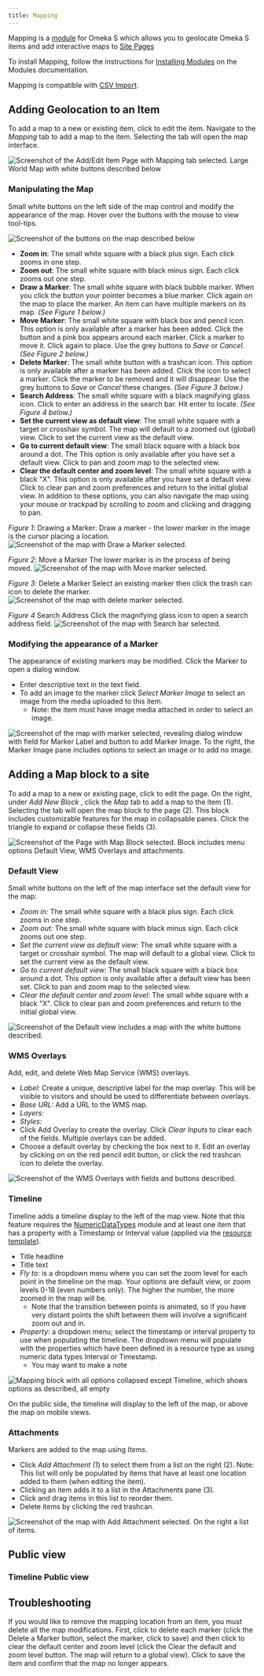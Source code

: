 ```yaml
---
title: Mapping 
---
```


Mapping is a [module](../modules/index.md) for Omeka S which allows you to geolocate Omeka S items and add interactive maps to [Site Pages](../sites/site_pages)

To install Mapping, follow the instructions for [Installing Modules](../modules/index.md#installing-modules) on the Modules documentation.

Mapping is compatible with [CSV Import](../modules/csvimport.md). 

## Adding Geolocation to an Item

To add a map to a new or existing item, click to edit the item. Navigate to the  _Mapping_ tab to add a map to the item. Selecting the tab will open the map interface.

![Screenshot of the Add/Edit Item Page with Mapping tab selected. Large World Map with white buttons described below](../modules/modulesfiles/Mapping_Item_Add.png)

### Manipulating the Map
Small white buttons on the left side of the map control and modify the appearance of the map. Hover over the buttons with the mouse to view tool-tips.

![Screenshot of the buttons on the map described below](../modules/modulesfiles/Mapping_JustButtons.png) 

* **Zoom in**: The small white square with a black plus sign. Each click zooms in one step.
* **Zoom out**: The small white square with black minus sign. Each click zooms out one step.
* **Draw a Marker**: The small white square with black bubble marker. When you click the button your pointer becomes a blue marker. Click again on the map to place the marker. An item can have multiple markers on its map. _(See Figure 1 below.)_
* **Move Marker**: The small white square with black box and pencil icon. This option is only available after a marker has been added. Click the button and a pink box appears around each marker. Click a marker to move it. Click again to place. Use the grey buttons to _Save_ or _Cancel_. _(See Figure 2 below.)_
* **Delete Marker**: The small white button with a trashcan icon. This option is only available after a marker has been added. Click the icon to select a marker. Click the marker to be removed and it will disappear. Use the grey buttons to _Save_ or _Cancel_ these changes. _(See Figure 3 below.)_
* **Search Address**: The small white square with a black magnifying glass icon. Click to enter an address in the search bar. Hit enter to locate. _(See Figure 4 below.)_
* **Set the current view as default view**: The small white square with a target or crosshair symbol. The map will default to a zoomed out (global) view. Click to set the current view as the default view.
* **Go to current default view**: The small black square with a black box around a dot. The This option is only available after you have set a default view. Click to pan and zoom map to the selected view.
* **Clear the default center and zoom level**: The small white square with a black "X". This option is only available after you have set a default view. Click to clear pan and zoom preferences and return to the initial global view.
In addition to these options, you can also navigate the map using your mouse or trackpad by scrolling to zoom and clicking and dragging to pan.


*Figure 1*: Drawing a Marker:
Draw a marker - the lower marker in the image is the cursor placing a location.
![Screenshot of the map with Draw a Marker selected.](../modules/modulesfiles/Mapping_Item_Draw.png)


*Figure 2*: Move a Marker
The lower marker is in the process of being moved. 
![Screenshot of the map with Move marker selected.](../modules/modulesfiles/Mapping_Item_Move.png)


*Figure 3*: Delete a Marker
Select an existing marker then click the trash can icon to delete the marker.
![Screenshot of the map with delete marker selected.](../modules/modulesfiles/Mapping_Item_Delete.png)

*Figure 4* Search Address
Click the magnifying glass icon to open a search address field.
![Screenshot of the map with Search bar selected.](../modules/modulesfiles/Mapping_Item_Search.png)

### Modifying the appearance of a Marker
The appearance of existing markers may be modified. Click the Marker to open a dialog window. 
* Enter descriptive text in the text field. 
* To add an image to the marker click _Select Marker Image_ to select an image from the media uploaded to this item. 
	* Note: the item must have image media attached in order to select an image. 


![Screenshot of the map with marker selected, revealing dialog window with field for Marker Label and button to add Marker Image. To the right, the Marker Image pane includes options to select an image or to add no image.](../modules/modulesfiles/Mapping_Item_Modify.png)

## Adding a Map block to a site
To add a map to a new or existing page, click to edit the page. On the right, under _Add New Block_ , click the  _Map_ tab to add a map to the item (1). Selecting the tab will open the map block to the page (2). This block includes customizable features for the map in collapsable panes. Click the triangle to expand or collapse these fields (3). 

![Screenshot of the Page with Map Block selected. Block includes menu options Default View, WMS Overlays and attachments.](../modules/modulesfiles/Mapping_Page_MapBlock.png)

### Default View 
 Small white buttons on the left of the map interface set the default view for the map: 
 
 * *Zoom in:* The small white square with a black plus sign. Each click zooms in one step.
 * *Zoom out:* The small white square with black minus sign. Each click zooms out one step.
 * *Set the current view as default view:* The small white square with a target or crosshair symbol. The map will default to a global view. Click to set the current view as the default view.
 * *Go to current default view:* The small black square with a black box around a dot. This option is only available after a default view has been set. Click to pan and zoom map to the selected view.
 * *Clear the default center and zoom level:* The small white square with a black "X". Click to clear pan and zoom preferences and return to the initial global view.

![Screenshot of the Default view includes a map with the white buttons described.](../modules/modulesfiles/Mapping_Page_Default.png)

### WMS Overlays

 Add, edit, and delete Web Map Service (WMS) overlays.
 
 * *Label:* Create a unique, descriptive label for the map overlay. This will be visible to visitors and should be used to differentiate between overlays. 
 * *Base URL:* Add a URL to the WMS map.
 * *Layers:*
 * *Styles:*
 * Click Add Overlay to create the overlay. Click _Clear Inputs_ to clear each of the fields. Multiple overlays can be added.
 * Choose a default overlay by checking the box next to it. Edit an overlay by clicking on on the red pencil edit button, or click the red trashcan icon to delete the overlay.

![Screenshot of the WMS Overlays with fields and buttons described.](../modules/modulesfiles/Mapping_Page_Overlays.png)

### Timeline
Timeline adds a timeline display to the left of the map view. Note that this feature requires the [NumericDataTypes](../modules/numericdatatypes/) module and at least one item that has a property with a Timestamp or Interval value (applied via the [resource template](../../content/resource-template/)). 

- Title headline
- Title text
- *Fly to:* is a dropdown menu where you can set the zoom level for each point in the timeline on the map. Your options are default view, or zoom levels 0-18 (even numbers only). The higher the number, the more zoomed in the map will be. 
	- Note that the transition between points is animated, so if you have very distant points the shift between them will involve a significant zoom out and in. 
- *Property:* a dropdown menu; select the timestamp or interval property to use when populating the timeline. The dropdown menu will populate with the properties which have been defined in a resource type as using numeric data types Interval or Timestamp. 
	- You may want to make a note 

![Mapping block with all options collapsed except Timeline, which shows options as described, all empty](../modules/modulesfiles/mapping-timelineBlock.png)

On the public side, the timeline will display to the left of the map, or above the map on mobile views. 


### Attachments

Markers are added to the map using _Items_.

* Click _Add Attachment_  (1) to select them from a list on the right (2). Note: This list will only be populated by items that have at least one location added to them (when editing the item).
* Clicking an item adds it to a list in the Attachments pane (3).
* Click and drag items in this list to reorder them. 
* Delete items by clicking the red trashcan. 

![Screenshot of the map with Add Attachment selected. On the right a list of items.](../modules/modulesfiles/Mapping_Page_Attachments.png)



## Public view

### Timeline Public view


## Troubleshooting
If you would like to remove the mapping location from an item, you must delete all the map modifications. First, click to delete each marker (click the Delete a Marker button, select the marker, click to save) and then click to clear the default center and zoom level (click the Clear the default and zoom level button. The map will return to a global view). Click to save the item and confirm that the map no longer appears.
